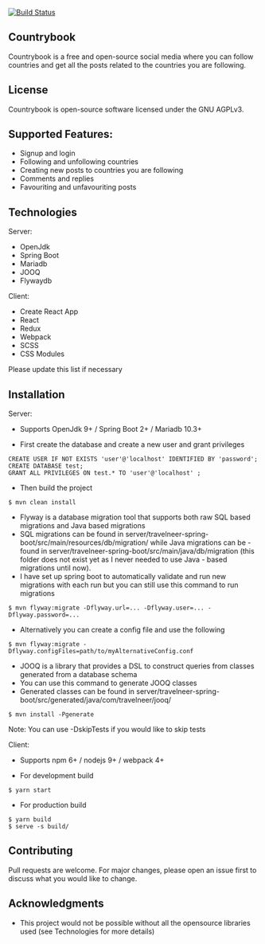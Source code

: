 
[![Build Status](https://cloud.drone.io/api/badges/youssef-sherif/countrybook/status.svg)](https://cloud.drone.io/youssef-sherif/countrybook)

## Countrybook

Countrybook is a free and open-source social media where you can follow countries and get all the posts related to the countries you are following.

## License

Countrybook is open-source software licensed under the GNU AGPLv3.
      
## Supported Features:

- Signup and login
- Following and unfollowing countries
- Creating new posts to countries you are following
- Comments and replies
- Favouriting and unfavouriting posts

## Technologies

Server:
- OpenJdk
- Spring Boot
- Mariadb
- JOOQ
- Flywaydb

Client:
- Create React App
- React
- Redux
- Webpack
- SCSS
- CSS Modules

Please update this list if necessary

## Installation

Server:
- Supports OpenJdk 9+ / Spring Boot 2+  / Mariadb 10.3+

- First create the database and create a new user and grant privileges
```
CREATE USER IF NOT EXISTS 'user'@'localhost' IDENTIFIED BY 'password';
CREATE DATABASE test;
GRANT ALL PRIVILEGES ON test.* TO 'user'@'localhost' ;
```

- Then build the project
```
$ mvn clean install
```

- Flyway is a database migration tool that supports both raw SQL based migrations and Java based migrations
- SQL migrations can be found in server/travelneer-spring-boot/src/main/resources/db/migration/ while Java migrations can be         - found in server/travelneer-spring-boot/src/main/java/db/migration (this folder does not exist yet as I never needed to use Java          - based migrations until now).
- I have set up spring boot to automatically validate and run new migrations with each run but you can still use this command to run migrations
```
$ mvn flyway:migrate -Dflyway.url=... -Dflyway.user=... -Dflyway.password=...
```
- Alternatively you can create a config file and use the following
```
$ mvn flyway:migrate -Dflyway.configFiles=path/to/myAlternativeConfig.conf
```

- JOOQ is a library that provides a DSL to construct queries from classes generated from a database schema
- You can use this command to generate JOOQ classes
- Generated classes can be found in server/travelneer-spring-boot/src/generated/java/com/travelneer/jooq/
```
$ mvn install -Pgenerate
```
Note: You can use -DskipTests if you would like to skip tests


Client:
- Supports npm 6+ / nodejs 9+ / webpack 4+

- For development build
```
$ yarn start
```

- For production build
```
$ yarn build
$ serve -s build/
```

## Contributing

Pull requests are welcome. For major changes, please open an issue first to discuss what you would like to change.

## Acknowledgments

- This project would not be possible without all the opensource libraries used (see Technologies for more details)
